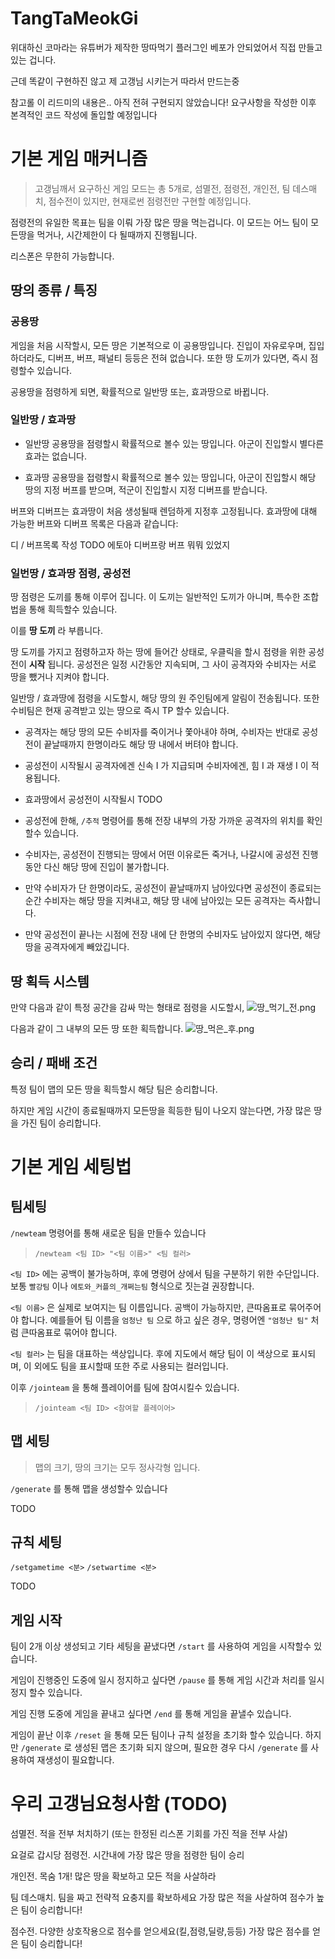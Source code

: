 TangTaMeokGi
===

위대하신 코마라는 유튜버가 제작한 땅따먹기 플러그인 베포가 안되었어서
직접 만들고 있는 겁니다.

근데 똑같이 구현하진 않고 제 고갱님 시키는거 따라서 만드는중

참고롤 이 리드미의 내용은.. 아직 전혀 구현되지 않았습니다!
요구사항을 작성한 이후 본격적인 코드 작성에 돌입할 예정입니다



기본 게임 매커니즘
===

> 고갱님깨서 요구하신 게임 모드는 총 5개로,
섬멸전, 점령전, 개인전, 팀 데스매치, 점수전이 있지만,
현재로썬 점령전만 구현할 예정입니다.

점령전의 유일한 목표는 팀을 이뤄 가장 많은 땅을 먹는겁니다.
이 모드는 어느 팀이 모든땅을 먹거나, 시간제한이 다 될때까지 진행됩니다.

리스폰은 무한히 가능합니다.



## 땅의 종류 / 특징



### 공용땅

게임을 처음 시작할시, 모든 땅은 기본적으로 이 공용땅입니다.
진입이 자유로우며, 집입하더라도, 디버프, 버프, 패널티 등등은 전혀 없습니다.
또한 땅 도끼가 있다면, 즉시 점령할수 있습니다.

공용땅을 점령하게 되면, 확률적으로 일반땅 또는, 효과땅으로 바뀝니다.



### 일반땅 / 효과땅

* 일반땅
공용땅을 점령할시 확률적으로 볼수 있는 땅입니다.
아군이 진입할시 별다른 효과는 없습니다.

* 효과땅
공용땅을 접령할시 확률적으로 볼수 있는 땅입니다,
아군이 진입할시 해당 땅의 지정 버프를 받으며,
적군이 진입할시 지정 디버프를 받습니다.

버프와 디버프는 효과땅이 처음 생성될때 렌덤하게 지정후 고정됩니다.
효과땅에 대해 가능한 버프와 디버프 목록은 다음과 같습니다:

디 / 버프목록 작성 TODO
에토아 디버프랑 버프 뭐뭐 있었지

### 일번땅 / 효과땅 점령, 공성전

땅 점령은 도끼를 통해 이루어 집니다.
이 도끼는 일반적인 도끼가 아니며, 특수한 조합법을 통해 흭득할수 있습니다.

이를 **땅 도끼** 라 부릅니다.

땅 도끼를 가지고 점령하고자 하는 땅에 들어간 상태로,
우클릭을 할시 점령을 위한 공성전이 **시작** 됩니다.
공성전은 일정 시간동안 지속되며,
그 사이 공격자와 수비자는 서로 땅을 뺐거나 지켜야 합니다.


일반땅 / 효과땅에 점령을 시도할시, 해당 땅의 원 주인팀에게 알림이 전송됩니다.
또한 수비팀은 현재 공격받고 있는 땅으로 즉시 TP 할수 있습니다.

* 공격자는 해당 땅의 모든 수비자를 죽이거나 쫓아내야 하며,
수비자는 반대로 공성전이 끝날때까지 한명이라도 해당 땅 내에서 버텨야 합니다.


* 공성전이 시작될시 공격자에겐 신속 I 가 지급되며
수비자에겐, 힘 I 과 재생 I 이 적용됩니다.


* 효과땅에서 공성전이 시작될시 TODO


* 공성전에 한해, `/추적` 명령어를 통해 전장 내부의 
가장 가까운 공격자의 위치를 확인할수 있습니다.


* 수비자는, 공성전이 진행되는 땅에서 어떤 이유로든 죽거나, 나갈시에
공성전 진행동안 다신 해당 땅에 진입이 불가합니다.


* 만약 수비자가 단 한명이라도, 공성전이 끝날때까지 남아있다면
공성전이 종료되는 순간 수비자는 해당 땅을 지켜내고, 
해당 땅 내에 남아있는 모든 공격자는 즉사합니다.


* 만약 공성전이 끝나는 시점에 전장 내에 단 한명의 수비자도 남아있지 않다면,
해당 땅을 공격자에게 빼았깁니다.



## 땅 획득 시스템

만약 다음과 같이 특정 공간을 감싸 막는 형태로 점령을 시도할시,
![땅_먹기_전.png](readme_asset/before_get_area.png)

다음과 같이 그 내부의 모든 땅 또한 획득합니다.
![땅_먹은_후.png](readme_asset/after_get_area.png)



## 승리 / 패배 조건

특정 팀이 맵의 모든 땅을 획득할시 해당 팀은 승리합니다.

하지만 게임 시간이 종료될때까지 모든땅을 흭등한 팀이 나오지 않는다면,
가장 많은 땅을 가진 팀이 승리합니다.



기본 게임 세팅법
===

## 팀세팅

`/newteam` 명령어를 통해 새로운 팀을 만들수 있습니다
> `/newteam <팀 ID> "<팀 이름>" <팀 컬러>`

`<팀 ID>` 에는 공백이 불가능하며,
후에 명령어 상에서 팀을 구분하기 위한 수단입니다.
보통 `빨강팀` 이나 `에토와_커플의_개쩌는팀` 형식으로 짓는걸 권장합니다.

`<팀 이름>` 은 실제로 보여지는 팀 이름입니다. 
공백이 가능하지만, 큰따옴표로 묶어주어야 합니다.
예를들어 팀 이름을 `엄청난 팀` 으로 하고 싶은 경우,
명령어엔 `"엄청난 팀"` 처럼 큰따옴표로 묶어야 합니다.

`<팀 컬러>` 는 팀을 대표하는 색상입니다.
후에 지도에서 해당 팀이 이 색상으로 표시되며,
이 외에도 팀을 표시할때 또한 주로 사용되는 컬러입니다.

이후 `/jointeam` 을 통해 플레이어를 팀에 참여시킬수 있습니다.
> `/jointeam <팀 ID> <참여할 플레이어>`

## 맵 세팅

> 맵의 크기, 땅의 크기는 모두 정사각형 입니다.

`/generate` 를 통해 맵을 생성할수 있습니다

TODO

## 규칙 세팅

`/setgametime <분>`
`/setwartime <분>` 

TODO

## 게임 시작

팀이 2개 이상 생성되고 기타 세팅을 끝냈다면
`/start` 를 사용하여 게임을 시작할수 있습니다.

게임이 진행중인 도중에 일시 정지하고 싶다면 `/pause` 를 통해
게임 시간과 처리를 일시정지 할수 있습니다.

게임 진행 도중에 게임을 끝내고 싶다면 `/end` 를 통해
게임을 끝낼수 있습니다.

게임이 끝난 이후 `/reset` 을 통해
모든 팀이나 규칙 설정을 초기화 할수 있습니다.
하지만 `/generate` 로 생성된 맵은 초기화 되지 않으며,
필요한 경우 다시 `/generate` 를 사용하여 재생성이 필요합니다.



우리 고갱님요청사함 (TODO)
===
섬멸전. 적을 전부 처치하기 (또는 한정된 리스폰 기회를 가진 적을 전부 사살)

요걸로 갑시당
점령전. 시간내에 가장 많은 땅을 점령한 팀이 승리

개인전. 목숨 1개! 많은 땅을 확보하고 모든 적을 사살하라

팀 데스매치. 팀을 짜고 전략적 요충지를 확보하세요 가장 많은 적을 사살하여 점수가 높은 팀이 승리합니다!

점수전. 다양한 상호작용으로 점수를 얻으세요(킬,점령,딜량,등등) 가장 많은 점수를 얻은 팀이 승리합니다!